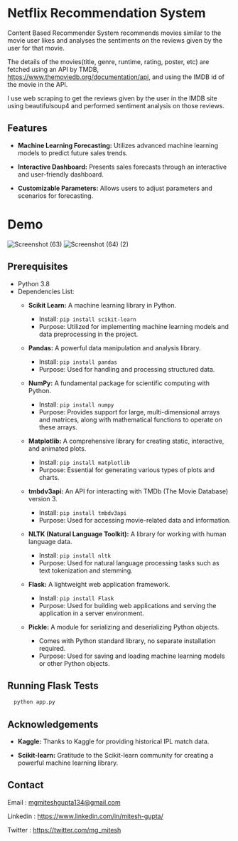 
# Netflix Recommendation System

Content Based Recommender System recommends movies similar to the movie user likes and analyses the sentiments on the reviews given by the user for that movie.

The details of the movies(title, genre, runtime, rating, poster, etc) are fetched using an API by TMDB, https://www.themoviedb.org/documentation/api, and using the IMDB id of the movie in the API.

I use web scraping to get the reviews given by the user in the IMDB site using beautifulsoup4 and performed sentiment analysis on those reviews.
## Features

- **Machine Learning Forecasting:** Utilizes advanced machine learning models to predict future sales trends.

- **Interactive Dashboard:** Presents sales forecasts through an interactive and user-friendly dashboard.

- **Customizable Parameters:** Allows users to adjust parameters and scenarios for forecasting.
# Demo

![Screenshot (63)](https://github.com/miteshgupta07/Netflix-Recommendation-System/assets/111682782/a4f7bda0-297e-4de7-bae4-94d4658ae06d)
![Screenshot (64) (2)](https://github.com/miteshgupta07/Netflix-Recommendation-System/assets/111682782/b557c6c4-2793-4ae6-a7b8-db4eaf4afc48)


## Prerequisites
- Python 3.8
- Dependencies List:
  - **Scikit Learn:** A machine learning library in Python.
    - Install: `pip install scikit-learn`
    - Purpose: Utilized for implementing machine learning models and data preprocessing in the project.

  - **Pandas:** A powerful data manipulation and analysis library.
    - Install: `pip install pandas`
    - Purpose: Used for handling and processing structured data.

  - **NumPy:** A fundamental package for scientific computing with Python.
    - Install: `pip install numpy`
    - Purpose: Provides support for large, multi-dimensional arrays and matrices, along with mathematical functions to operate on these arrays.

  - **Matplotlib:** A comprehensive library for creating static, interactive, and animated plots.
    - Install: `pip install matplotlib`
    - Purpose: Essential for generating various types of plots and charts.

  - **tmbdv3api:** An API for interacting with TMDb (The Movie Database) version 3.
    - Install: `pip install tmbdv3api`
    - Purpose: Used for accessing movie-related data and information.

  - **NLTK (Natural Language Toolkit):** A library for working with human language data.
    - Install: `pip install nltk`
    - Purpose: Used for natural language processing tasks such as text tokenization and stemming.

  - **Flask:** A lightweight web application framework.
    - Install: `pip install Flask`
    - Purpose: Used for building web applications and serving the application in a server environment.

  - **Pickle:** A module for serializing and deserializing Python objects.
    - Comes with Python standard library, no separate installation required.
    - Purpose: Used for saving and loading machine learning models or other Python objects.


## Running Flask Tests

```bash
  python app.py
```
    
## Acknowledgements


- **Kaggle:** Thanks to Kaggle for providing historical IPL match data.

- **Scikit-learn:** Gratitude to the Scikit-learn community for creating a powerful machine learning library.
## Contact
Email : mgmiteshgupta134@gmail.com

Linkedin : https://www.linkedin.com/in/mitesh-gupta/

Twitter : https://twitter.com/mg_mitesh
